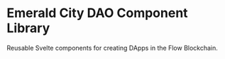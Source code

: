# Emerald City DAO Component Library

Reusable Svelte components for creating DApps in the Flow Blockchain.